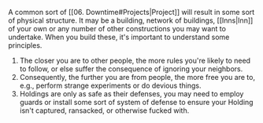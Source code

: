A common sort of [[06. Downtime#Projects|Project]] will result in some sort of physical structure. It may be a building, network of buildings, [[Inns|Inn]] of your own or any number of other constructions you may want to undertake. When you build these, it's important to understand some principles.


1. The closer you are to other people, the more rules you're likely to need to follow, or else suffer the consequence of ignoring your neighbors.
2. Consequently, the further you are from people, the more free you are to, e.g., perform strange experiments or do devious things.
3. Holdings are only as safe as their defenses, you may need to employ guards or install some sort of system of defense to ensure your Holding isn't captured, ransacked, or otherwise fucked with.